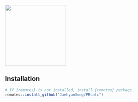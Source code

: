 

<img src="figs/prcalc.png" data-fig-align="center" width="200" />

## Installation

``` r
# If {remotes} is not installed, install {remotes} package.
remotes::install_github("JaehyunSong/PRcalc")
```

